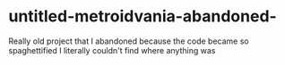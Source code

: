 # untitled-metroidvania-abandoned-
Really old project that I abandoned because the code became so spaghettified I literally couldn't find where anything was
